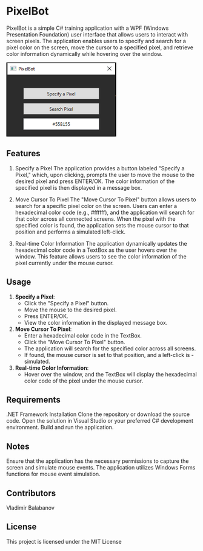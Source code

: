 
# PixelBot

PixelBot is a simple C# training application with a WPF (Windows Presentation Foundation) user interface that allows users to interact with screen pixels. The application enables users to specify and search for a pixel color on the screen, move the cursor to a specified pixel, and retrieve color information dynamically while hovering over the window.

![Application Screenshot](SS.bmp)

## Features
1. Specify a Pixel
The application provides a button labeled "Specify a Pixel," which, upon clicking, prompts the user to move the mouse to the desired pixel and press ENTER/OK. The color information of the specified pixel is then displayed in a message box.

2. Move Cursor To Pixel
The "Move Cursor To Pixel" button allows users to search for a specific pixel color on the screen. Users can enter a hexadecimal color code (e.g., #ffffff), and the application will search for that color across all connected screens. When the pixel with the specified color is found, the application sets the mouse cursor to that position and performs a simulated left-click.

3. Real-time Color Information
The application dynamically updates the hexadecimal color code in a TextBox as the user hovers over the window. This feature allows users to see the color information of the pixel currently under the mouse cursor.

## Usage
1. **Specify a Pixel**:
    - Click the "Specify a Pixel" button.
    - Move the mouse to the desired pixel.
    - Press ENTER/OK.
    - View the color information in the displayed message box.
2. **Move Cursor To Pixel**:
    - Enter a hexadecimal color code in the TextBox.
    - Click the "Move Cursor To Pixel" button.
    - The application will search for the specified color across all screens.
    - If found, the mouse cursor is set to that position, and a left-click is - simulated.
3. **Real-time Color Information**:
    - Hover over the window, and the TextBox will display the hexadecimal color code of the pixel under the mouse cursor.
## Requirements
.NET Framework
Installation
Clone the repository or download the source code.
Open the solution in Visual Studio or your preferred C# development environment.
Build and run the application.

## Notes
Ensure that the application has the necessary permissions to capture the screen and simulate mouse events.
The application utilizes Windows Forms functions for mouse event simulation.

## Contributors
Vladimir Balabanov

## License
This project is licensed under the MIT License